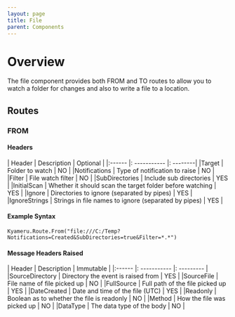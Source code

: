 ```yaml
---
layout: page
title: File
parent: Components
---
```


# Overview

The file component provides both FROM and TO routes to allow you to watch a folder for changes and also to write a file to a location.

## Routes
### FROM

#### Headers

| Header | Description | Optional |
|:------ |: ----------- |: --------|
|Target | Folder to watch | NO |
|Notifications | Type of notification to raise | NO |
|Filter | File watch filter | NO |
|SubDirectories | Include sub directories | YES |
|InitialScan | Whether it should scan the target folder before watching | YES |
|Ignore | Directories to ignore (separated by pipes) | YES |
|IgnoreStrings | Strings in file names to ignore (separated by pipes) | YES |

#### Example Syntax
```
Kyameru.Route.From("file:///C:/Temp?Notifications=Created&SubDirectories=true&Filter=*.*")
```

#### Message Headers Raised

| Header | Description | Immutable |
|:------ |: ----------- |: --------- |
|SourceDirectory | Directory the event is raised from | YES |
|SourceFile | File name of file picked up | NO |
|FullSource | Full path of the file picked up | YES |
|DateCreated | Date and time of the file (UTC) | YES |
|Readonly | Boolean as to whether the file is readonly | NO |
|Method | How the file was picked up | NO |
|DataType | The data type of the body | NO |